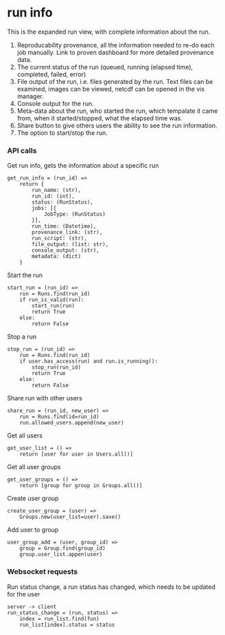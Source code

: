 # run info

This is the expanded run view, with complete information about the run.

1. Reproducability provenance, all the information needed to re-do each job manually. Link to proven dashboard for more detailed provenance data.
2. The current status of the run (queued, running (elapsed time), completed, failed, error)
3. File output of the run, i.e. files generated by the run. Text files can be examined, images can be viewed, netcdf can be opened in the vis manager.
4. Console output for the run.
5. Meta-data about the run, who started the run, which tempalate it came from, when it started/stopped, what the elapsed time was.
6. Share button to give others users the ability to see the run information.
7. The option to start/stop the run.

### API calls

Get run info, gets the information about a specific run
```
get_run_info = (run_id) =>
    return {
        run_name: (str),
        run_id: (int),
        status: (RunStatus),
        jobs: [{
            JobType: (RunStatus)
        }],
        run_time: (Datetime),
        provenance_link: (str),
        run_script: (str),
        file_output: (list: str),
        console_output: (str),
        metadata: (dict)
    }
```

Start the run
```
start_run = (run_id) => 
    run = Runs.find(run_id)
    if run_is_valid(run):
        start_run(run)
        return True
    else:
        return False
```

Stop a run
```
stop_run = (run_id) =>
    run = Runs.find(run_id)
    if user.has_access(run) and run.is_running():
        stop_run(run_id)
        return True
    else:
        return False
```

Share run with other users
```
share_run = (run_id, new_user) =>
    run = Runs.find(id=run_id)
    run.allowed_users.append(new_user)
```

Get all users
``` 
get_user_list = () =>
    return [user for user in Users.all()]
```

Get all user groups
```
get_user_groups = () =>
    return [group for group in Groups.all()]
```

Create user group
```
create_user_group = (user) =>
    Groups.new(user_list=user).save()
```

Add user to group
```
user_group_add = (user, group_id) => 
    group = Group.find(group_id)
    group.user_list.appen(user)
```

### Websocket requests

Run status change, a run status has changed, which needs to be updated for the user
```
server -> client
run_status_change = (run, status) => 
    index = run_list.find(fun)
    run_list[index].status = status
```